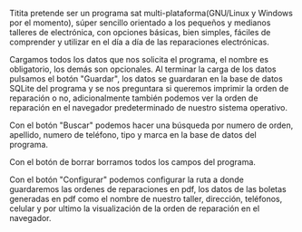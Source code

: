 

Titita pretende ser un programa sat multi-plataforma(GNU/Linux y Windows por el momento), súper sencillo orientado a los pequeños y medianos talleres de 
electrónica, con opciones básicas, bien simples, fáciles de comprender y utilizar en el día a día de las reparaciones electrónicas.

Cargamos todos los datos que nos solicita el programa, el nombre es obligatorio, los demás son opcionales. Al terminar la carga de los datos pulsamos el 
botón "Guardar", los datos se guardaran en la base de datos SQLite del programa y se nos preguntara si queremos imprimir la orden de reparación 
o no, adicionalmente también podemos ver la orden de reparación en el navegador predeterminado de nuestro sistema operativo.

Con el botón "Buscar" podemos hacer una búsqueda por numero de orden, apellido, numero de teléfono, tipo y marca en la base de datos del programa.

Con el botón de borrar borramos todos los campos del programa.

Con el botón "Configurar" podemos configurar la ruta a donde guardaremos las ordenes de reparaciones en pdf, los datos de las boletas generadas en pdf 
como el nombre de nuestro taller, dirección, teléfonos, celular y por ultimo la visualización de la orden de reparación en el navegador.
